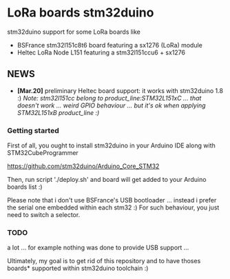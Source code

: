 # LoRa boards stm32duino
stm32duino support for some LoRa boards like
  * BSFrance stm32l151c8t6 board featuring a sx1276 (LoRa) module
  * Heltec LoRa Node L151 featuring a stm32l151ccu6 + sx1276

## NEWS ##
 * **[Mar.20]** preliminary Heltec board support: it works with stm32duino 1.8 :)
*Note: stm32l151cc belong to product_line:STM32L151xC ... that doesn't work ... weird GPIO behaviour ... but it's ok when applying STM32L151xB product_line :)*

### Getting started
First of all, you ought to install stm32duino in your Arduino IDE along with STM32CubeProgrammer

https://github.com/stm32duino/Arduino_Core_STM32

Then, run script './deploy.sh' and board will get added to your Arduino boards list :)

Please note that i don't use BSFrance's USB bootloader ... instead i prefer the serial one embedded within each stm32 :)
For such behaviour, you just need to switch a selector.

### TODO
a lot ... for example nothing was done to provide USB support ...

Ultimately, my goal is to get rid of this repository and to have thoses boards* supported within stm32duino toolchain :)

